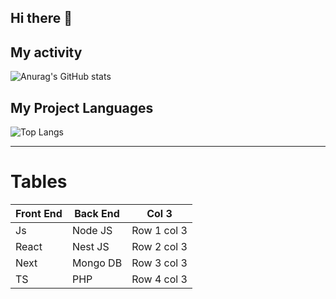 ## Hi there 👋


## My activity
![Anurag's GitHub stats](https://github-readme-stats.vercel.app/api?username=ErfanTkh21&show_icons=true&theme=onedark)

## My Project Languages
![Top Langs](https://github-readme-stats.vercel.app/api/top-langs/?username=ErfanTkh21&hide_progress=true)

----

# Tables
| Front End | Back End | Col 3|
| -- | -- | --|
| Js | Node JS | Row 1 col 3
| React | Nest JS | Row 2 col 3
| Next | Mongo DB | Row 3 col 3
| TS | PHP | Row 4 col 3
